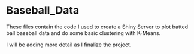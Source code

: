 # Baseball_Data
These files contain the code I used to create a Shiny Server to plot batted ball baseball data and do some basic clustering with K-Means.

I will be adding more detail as I finalize the project.
